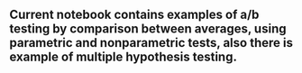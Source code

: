 ## Current notebook contains examples of a/b testing by comparison between averages, using parametric and nonparametric tests, also there is example of multiple hypothesis testing.
